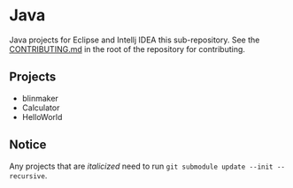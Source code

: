 # Java

Java projects for Eclipse and Intellj IDEA this sub-repository. See the [CONTRIBUTING.md](../CONTRIBUTING.md)
in the root of the repository for contributing.

## Projects

- blinmaker
- Calculator
- HelloWorld

## Notice

Any projects that are *italicized* need to run `git submodule update --init --recursive`.
